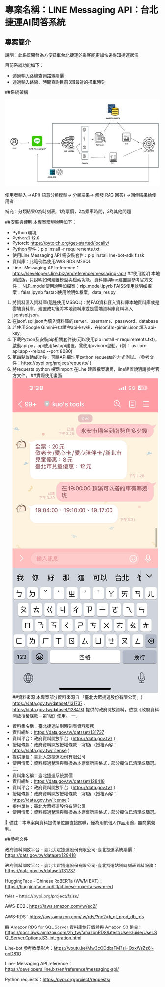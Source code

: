 # 專案名稱：LINE Messaging API：台北捷運AI問答系統
## 專案簡介
說明：此系統開發為方便搭車台北捷運的乘客能更加快速得知捷運狀況

目前系統功能如下：
- 透過輸入路線查詢路線票價
- 透過輸入路線、時間查詢目前3班最近的搭車時刻

##系統架構

 ![系統架構圖](static/system.jpg)

使用者輸入 →API( 語意分類模型→ 分類結果→ 觸發 RAG 回答) →回傳結果給使用者

補充：分類結果0為時刻表，1為票價，2為乘車時間，3為其他問題

##安裝與使用
本專案環境說明如下：
- Python 環境
-	Python:3.12.8
-	Pytorch: https://pytorch.org/get-started/locally/ 
-	Python 套件：pip install -r requirements.txt
-	使用Line Messaging API 需安裝套件：pip install line-bot-sdk flask
- 資料庫：此範例為使用AWS RDS MSSQL
-	Line- Messaging API reference：https://developers.line.biz/en/reference/messaging-api/ 
##使用說明
本地測試版，只說明如何建置模型與檢索功能，資料庫與line建置請參考官方文件：
NLP_model使用說明如檔案：nlp_model.ipynb
FAISS使用說明如檔案：faiss.ipynb
fastapi使用說明如檔案，data_res.py
1.	將資料匯入資料庫(這邊使用MSSQL)：將FAQ資料匯入資料庫本地資料庫或是雲端資料庫，建置成功後將本地資料庫或是雲端資料庫資料填入json\sql.json。
2.	在json\ sql.json內填入資料庫的server、username、password、database
3.	若使用Google Gimini在申請完api-key後，在json\llm-gimini.json
填入api-key。
4.	下載Python及安裝pip相關套件後(可以使用pip install -r requirements.txt)，啟動api.py，api使用fastapi建置，需使用uvicorn啟動。(例： uvicorn api:app --reload --port 8080)
5.	第四點啟動成功後，可將API網址用python requests的方式測試。
(參考文件：https://pypi.org/project/requests/ )
6.	將requests python 檔案import 在Line 建置檔案裏面，line建置說明請參考官方文件。
##實際使用畫面
 ![實際畫面](static/Instructions.jpg)
##資料來源
本專案部分資料來源自 「臺北大眾捷運股份有限公司」( https://data.gov.tw/dataset/131737 、https://data.gov.tw/dataset/128418) 提供的政府開放資料，依據《政府資料開放授權條款－第1版》使用。
一、
- 資料集名稱：臺北捷運站別時刻表資料服務
- 資料網址：https://data.gov.tw/dataset/131737 
- 資料平台：政府資料開放平台（https://data.gov.tw/ ）
- 授權條款：政府資料開放授權條款－第1版（授權內容：https://data.gov.tw/license ）
- 提供單位：臺北大眾捷運股份有限公司
- 使用情形：資料經過整理與轉換為本專案所需格式，部分欄位已清理或篩選。
二、
- 資料集名稱：臺北捷運系統票價
- 資料網址：https://data.gov.tw/dataset/128418 
- 資料平台：政府資料開放平台（https://data.gov.tw/ ）
- 授權條款：政府資料開放授權條款－第1版（授權內容：https://data.gov.tw/license ）
- 提供單位：臺北大眾捷運股份有限公司
- 使用情形：資料經過整理與轉換為本專案所需格式，部分欄位已清理或篩選。

 📌 備註：本專案與資料提供單位無直接關聯，僅為用於個人作品用途，無商業營利。

##參考文件

政府資料開放平台 - 臺北大眾捷運股份有限公司-臺北捷運系統票價：https://data.gov.tw/dataset/128418 

政府資料開放平台 - 臺北大眾捷運股份有限公司-臺北捷運站別時刻表資料服務：https://data.gov.tw/dataset/131737 

HuggingFace - Chinese RoBERTa (WWM EXT)：https://huggingface.co/hfl/chinese-roberta-wwm-ext 

faiss - https://pypi.org/project/faiss/ 

AWS-EC2：https://aws.amazon.com/tw/ec2/ 

AWS-RDS：https://aws.amazon.com/tw/rds/?nc2=h_ql_prod_db_rds 

將 Amazon RDS for SQL Server 資料庫執行個體與 Amazon S3 整合：
https://docs.aws.amazon.com/zh_tw/AmazonRDS/latest/UserGuide/User.SQLServer.Options.S3-integration.html 

Line-bot 參考教學影片：https://youtu.be/Mw3cODdkaFM?si=QxxWsZz6l-ooD81O

Line- Messaging API reference：  https://developers.line.biz/en/reference/messaging-api/ 

Python requests：https://pypi.org/project/requests/
